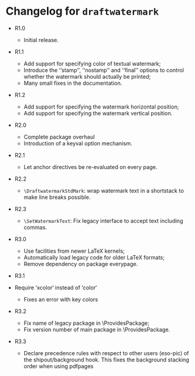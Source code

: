 # Changelog for `draftwatermark`

- R1.0

  - Initial release.

- R1.1

  - Add support for specifying color of textual watermark;
  - Introduce the ‘‘stamp’’, ‘‘nostamp’’ and ‘‘final’’ options to control
    whether the watermark should actually be printed;
  - Many small fixes in the documentation.
  
- R1.2
  - Add support for specifying the watermark horizontal position;
  - Add support for specifying the watermark vertical position.

- R2.0
  - Complete package overhaul
  - Introduction of a keyval option mechanism.

- R2.1
   - Let anchor directives be re-evaluated on every page.
   
- R2.2
  - `\DraftwatermarkStdMark`: wrap watermark text in a shortstack to
     make line breaks possible.
   
- R2.3
  - `\SetWatermarkText`: Fix legacy interface to accept text including commas.

- R3.0
  - Use facilities from newer LaTeX kernels;
  - Automatically load legacy code for older LaTeX formats;
  - Remove dependency on package everypage.

 - R3.1
  - Require ‘xcolor‘ instead of ‘color‘
    - Fixes an error with key colors 

- R3.2
  - Fix name of legacy package in \ProvidesPackage;
  - Fix version number of main package in \ProvidesPackage.

- R3.3
  - Declare precedence rules with respect to other users (eso-pic) of
    the shipout/background hook. This fixes the background stacking
    order when using pdfpages
